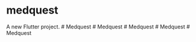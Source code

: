 # medquest

A new Flutter project.
#   M e d q u e s t  
 #   M e d q u e s t  
 #   M e d q u e s t  
 #   M e d q u e s t  
 #   M e d q u e s t  
 